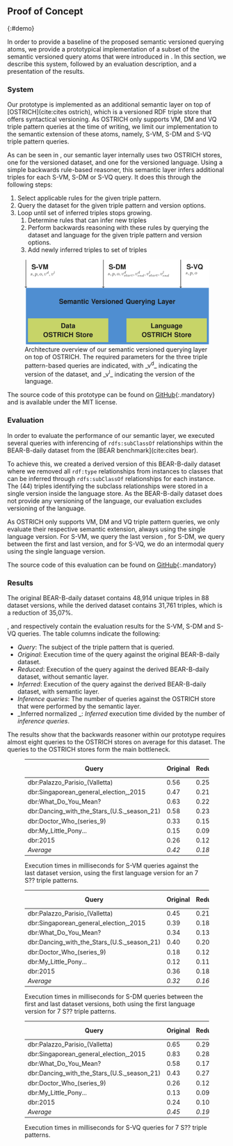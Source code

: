 ## Proof of Concept
{:#demo}

In order to provide a baseline of the proposed semantic versioned querying atoms,
we provide a prototypical implementation of a subset of the semantic versioned query atoms that were introduced in [](#querying).
In this section, we describe this system, followed by an evaluation description, and a presentation of the results.

### System

Our prototype is implemented as an additional semantic layer on top of [OSTRICH](cite:cites ostrich),
which is a versioned RDF triple store that offers syntactical versioning.
As OSTRICH only supports VM, DM and VQ triple pattern queries at the time of writing,
we limit our implementation to the semantic extension of these atoms,
namely, S-VM, S-DM and S-VQ triple pattern queries.

As can be seen in [](#architecture), our semantic layer internally uses two OSTRICH stores,
one for the versioned dataset, and one for the versioned language.
Using a simple backwards rule-based reasoner,
this semantic layer infers additional triples for each S-VM, S-DM or S-VQ query.
It does this through the following steps:

1. Select applicable rules for the given triple pattern.
2. Query the dataset for the given triple pattern and version options.
4. Loop until set of inferred triples stops growing.
    1. Determine rules that can infer new triples
    2. Perform backwards reasoning with these rules by querying the dataset and language for the given triple pattern and version options.
    3. Add newly inferred triples to set of triples

<figure id="architecture">
<img src="img/architecture.svg" alt="[architecture]" class="fig-architecture">
<figcaption markdown="block">
Architecture overview of our semantic versioned querying layer on top of OSTRICH.
The required parameters for the three triple pattern-based queries are indicated,
with _v<sup>d</sup>_ indicating the version of the dataset,
and _v<sup>l</sup>_ indicating the version of the language.
</figcaption>
</figure>

The source code of this prototype can be found on [GitHub](https://github.com/rdfostrich/semantic-ostrich){:.mandatory}
and is available under the MIT license.

### Evaluation

In order to evaluate the performance of our semantic layer,
we executed several queries with inferencing of `rdfs:subClassOf` relationships
within the BEAR-B-daily dataset from the [BEAR benchmark](cite:cites bear).

To achieve this, we created a derived version of this BEAR-B-daily dataset
where we removed all `rdf:type` relationships from instances to classes that can be inferred
through `rdfs:subClassOf` relationships for each instance.
The (44) triples identifying the subclass relationships were stored in a single version inside the language store.
As the BEAR-B-daily dataset does not provide any versioning of the language,
our evaluation excludes versioning of the language.

As OSTRICH only supports VM, DM and VQ triple pattern queries,
we only evaluate their respective semantic extension,
always using the single language version.
For S-VM, we query the last version ,
for S-DM, we query between the first and last version,
and for S-VQ, we do an intermodal query using the single language version.

The source code of this evaluation can be found on [GitHub](https://github.com/rdfostrich/semantic-ostrich/blob/master/evaluate.js){:.mandatory}

### Results

The original BEAR-B-daily dataset contains 48,914 unique triples in 88 dataset versions,
while the derived dataset contains 31,761 triples, which is a reduction of 35,07%.

[](#results-s-vm), [](#results-s-dm) and [](#results-s-vq) respectively contain the evaluation results
for the S-VM, S-DM and S-VQ queries.
The table columns indicate the following:

* _Query_: The subject of the triple pattern that is queried.
* _Original_: Execution time of the query against the original BEAR-B-daily dataset.
* _Reduced_: Execution of the query against the derived BEAR-B-daily dataset, without semantic layer.
* _Inferred_: Execution of the query against the derived BEAR-B-daily dataset, with semantic layer.
* _Inference queries_: The number of queries against the OSTRICH store that were performed by the semantic layer.
* _Inferred normalized _: _Inferred_ execution time divided by the number of _inference queries_.

The results show that the backwards reasoner within our prototype
requires almost eight queries to the OSTRICH stores on average for this dataset.
The queries to the OSTRICH stores form the main bottleneck.

<figure id="results-s-vm" class="table" markdown="1">

| **Query** | **Original** | **Reduced** | **Inferred** | **Inference queries** | **Inferred normalized** |
| --------- | ------------ | ----------- | ------------ | --------------------- | ----------------------- |
| dbr:Palazzo_Parisio_(Valletta) | 0.56 | 0.25 | 2.51 | 10 | 0.25 |
| dbr:Singaporean_general_election,_2015 | 0.47 | 0.21 | 2.26 | 10 | 0.23 |
| dbr:What_Do_You_Mean? | 0.63 | 0.22 | 1.76 | 9 | 0.20 |
| dbr:Dancing_with_the_Stars_(U.S._season_21) | 0.58 | 0.23 | 1.55 | 6 | 0.26 |
| dbr:Doctor_Who_(series_9) | 0.33 | 0.15 | 0.97 | 6 | 0.16 |
| dbr:My_Little_Pony... | 0.15 | 0.09 | 0.94 | 7 | 0.13 |
| dbr:2015 | 0.26 | 0.12 | 0.89 | 6 | 0.15 |
| _Average_ | _0.42_ | _0.18_ | _1.55_ | _7.71_ | _0.20_ |

<figcaption markdown="block">
Execution times in milliseconds for S-VM queries against the last dataset version,
using the first language version for an 7 S?? triple patterns.
</figcaption>
</figure>

<figure id="results-s-dm" class="table" markdown="1">

| **Query** | **Original** | **Reduced** | **Inferred** | **Inference queries** | **Inferred normalized** |
| --------- | ------------ | ----------- | ------------ | --------------------- | ----------------------- |
| dbr:Palazzo_Parisio_(Valletta) | 0.45 | 0.21 | 3.32 | 10 | 0.33 |
| dbr:Singaporean_general_election,_2015 | 0.39 | 0.18 | 2.27 | 10 | 0.23 |
| dbr:What_Do_You_Mean? | 0.34 | 0.13 | 2.17 | 9 | 0.24 |
| dbr:Dancing_with_the_Stars_(U.S._season_21) | 0.40 | 0.20 | 1.06 | 6 | 0.18 |
| dbr:Doctor_Who_(series_9) | 0.18 | 0.12 | 1.14 | 6 | 0.19 |
| dbr:My_Little_Pony... | 0.12 | 0.11 | 2.47 | 7 | 0.35 |
| dbr:2015 | 0.36 | 0.18 | 1.84 | 6 | 0.31 |
| _Average_ | _0.32_ | _0.16_ | _2.04_ | _7.71_ | _0.26_ |

<figcaption markdown="block">
Execution times in milliseconds for S-DM queries between the first and last dataset versions,
both using the first language version for 7 S?? triple patterns.
</figcaption>
</figure>

<figure id="results-s-vq" class="table" markdown="1">

| **Query** | **Original** | **Reduced** | **Inferred** | **Inference queries** | **Inferred normalized** |
| --------- | ------------ | ----------- | ------------ | --------------------- | ----------------------- |
| dbr:Palazzo_Parisio_(Valletta) | 0.65 | 0.29 | 2.48 | 10 | 0.25 |
| dbr:Singaporean_general_election,_2015 | 0.83 | 0.28 | 2.16 | 10 | 0.22 |
| dbr:What_Do_You_Mean? | 0.58 | 0.17 | 1.24 | 9 | 0.14 |
| dbr:Dancing_with_the_Stars_(U.S._season_21) | 0.43 | 0.27 | 0.96 | 6 | 0.16 |
| dbr:Doctor_Who_(series_9) | 0.26 | 0.12 | 0.75 | 6 | 0.13 |
| dbr:My_Little_Pony... | 0.13 | 0.09 | 1.06 | 7 | 0.15 |
| dbr:2015 | 0.24 | 0.10 | 1.17 | 6 | 0.20 |
| _Average_ | _0.45_ | _0.19_ | _1.40_ | _7.71_ | _0.18_ |

<figcaption markdown="block">
Execution times in milliseconds for S-VQ queries for 7 S?? triple patterns.
</figcaption>
</figure>
